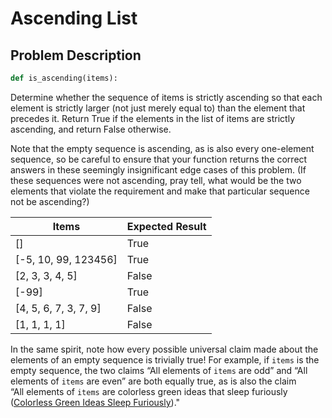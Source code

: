 # Ascending List

## Problem Description
```python
def is_ascending(items):
```
Determine whether the sequence of items is strictly ascending so that each element is strictly larger (not just merely equal to) than the element that precedes it. Return True if the elements in the list of items are strictly ascending, and return False otherwise.

Note that the empty sequence is ascending, as is also every one-element sequence, so be careful to ensure that your function returns the correct answers in these seemingly insignificant edge cases of this problem. (If these sequences were not ascending, pray tell, what would be the two elements that violate the requirement and make that particular sequence not be ascending?)

<table>
  <thead>
    <tr>
      <th>Items</th>
      <th>Expected Result</th>
    </tr>
  </thead>
  <tbody>
    <tr>
      <td>[]</td>
      <td>True</td>
    </tr>
    <tr>
      <td>[-5, 10, 99, 123456]</td>
      <td>True</td>
    </tr>
    <tr>
      <td>[2, 3, 3, 4, 5]</td>
      <td>False</td>
    </tr>
    <tr>
      <td>[-99]</td>
      <td>True</td>
    </tr>
    <tr>
      <td>[4, 5, 6, 7, 3, 7, 9]</td>
      <td>False</td>
    </tr>
    <tr>
      <td>[1, 1, 1, 1]</td>
      <td>False</td>
    </tr>
  </tbody>
</table>


In the same spirit, note how every possible universal claim made about the elements of an empty sequence is trivially true! For example, if `items` is the empty sequence, the two claims “All elements of `items` are odd” and “All elements of `items` are even” are both equally true, as is also the claim <br> “All elements of `items` are colorless green ideas that sleep furiously ([Colorless Green Ideas Sleep Furiously](https://en.wikipedia.org/wiki/Colorless_green_ideas_sleep_furiously))."